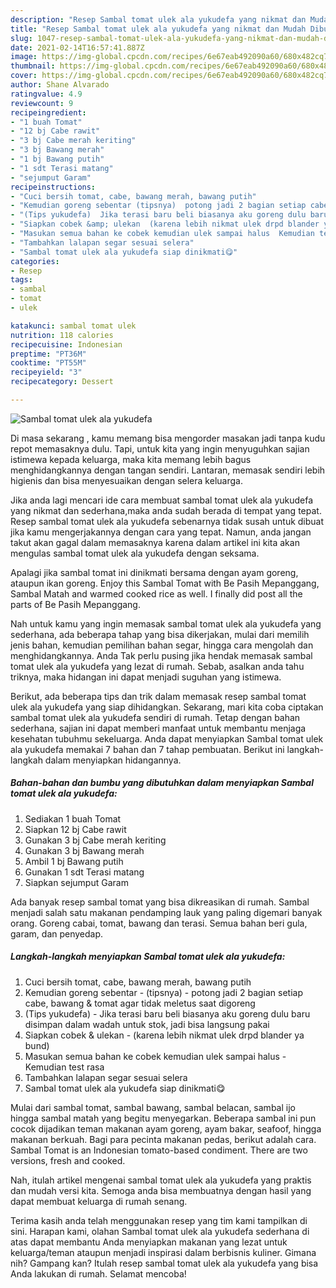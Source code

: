 ```yaml
---
description: "Resep Sambal tomat ulek ala yukudefa yang nikmat dan Mudah Dibuat"
title: "Resep Sambal tomat ulek ala yukudefa yang nikmat dan Mudah Dibuat"
slug: 1047-resep-sambal-tomat-ulek-ala-yukudefa-yang-nikmat-dan-mudah-dibuat
date: 2021-02-14T16:57:41.887Z
image: https://img-global.cpcdn.com/recipes/6e67eab492090a60/680x482cq70/sambal-tomat-ulek-ala-yukudefa-foto-resep-utama.jpg
thumbnail: https://img-global.cpcdn.com/recipes/6e67eab492090a60/680x482cq70/sambal-tomat-ulek-ala-yukudefa-foto-resep-utama.jpg
cover: https://img-global.cpcdn.com/recipes/6e67eab492090a60/680x482cq70/sambal-tomat-ulek-ala-yukudefa-foto-resep-utama.jpg
author: Shane Alvarado
ratingvalue: 4.9
reviewcount: 9
recipeingredient:
- "1 buah Tomat"
- "12 bj Cabe rawit"
- "3 bj Cabe merah keriting"
- "3 bj Bawang merah"
- "1 bj Bawang putih"
- "1 sdt Terasi matang"
- "sejumput Garam"
recipeinstructions:
- "Cuci bersih tomat, cabe, bawang merah, bawang putih"
- "Kemudian goreng sebentar (tipsnya)  potong jadi 2 bagian setiap cabe, bawang &amp; tomat agar tidak meletus saat digoreng"
- "(Tips yukudefa)  Jika terasi baru beli biasanya aku goreng dulu baru disimpan dalam wadah untuk stok, jadi bisa langsung pakai"
- "Siapkan cobek &amp; ulekan  (karena lebih nikmat ulek drpd blander ya bund)"
- "Masukan semua bahan ke cobek kemudian ulek sampai halus  Kemudian test rasa"
- "Tambahkan lalapan segar sesuai selera"
- "Sambal tomat ulek ala yukudefa siap dinikmati😋"
categories:
- Resep
tags:
- sambal
- tomat
- ulek

katakunci: sambal tomat ulek 
nutrition: 118 calories
recipecuisine: Indonesian
preptime: "PT36M"
cooktime: "PT55M"
recipeyield: "3"
recipecategory: Dessert

---
```



![Sambal tomat ulek ala yukudefa](https://img-global.cpcdn.com/recipes/6e67eab492090a60/680x482cq70/sambal-tomat-ulek-ala-yukudefa-foto-resep-utama.jpg)

Di masa  sekarang , kamu memang bisa mengorder masakan jadi tanpa kudu repot memasaknya dulu. Tapi, untuk kita yang ingin menyuguhkan sajian istimewa kepada keluarga, maka kita memang lebih bagus menghidangkannya dengan tangan sendiri. Lantaran, memasak sendiri lebih higienis dan bisa menyesuaikan dengan selera keluarga.

Jika anda lagi mencari ide cara membuat sambal tomat ulek ala yukudefa yang nikmat dan sederhana,maka anda sudah berada di tempat yang tepat. Resep sambal tomat ulek ala yukudefa  sebenarnya tidak susah untuk dibuat jika kamu mengerjakannya dengan cara yang tepat. Namun, anda jangan takut akan gagal dalam memasaknya 
karena dalam artikel ini kita akan mengulas sambal tomat ulek ala yukudefa dengan seksama.  

Apalagi jika sambal tomat ini dinikmati bersama dengan ayam goreng, ataupun ikan goreng. Enjoy this Sambal Tomat with Be Pasih Mepanggang, Sambal Matah and warmed cooked rice as well. I finally did post all the parts of Be Pasih Mepanggang.

Nah untuk kamu yang ingin memasak sambal tomat ulek ala yukudefa yang sederhana, ada beberapa tahap yang bisa dikerjakan, mulai dari memilih jenis bahan, kemudian pemilihan bahan segar, hingga cara mengolah dan menghidangkannya. Anda Tak perlu pusing jika hendak memasak sambal tomat ulek ala yukudefa yang lezat di rumah. Sebab, asalkan anda  tahu triknya, maka hidangan ini dapat menjadi suguhan yang istimewa.

Berikut, ada beberapa tips dan trik dalam memasak resep sambal tomat ulek ala yukudefa yang siap dihidangkan. Sekarang, mari kita coba ciptakan sambal tomat ulek ala yukudefa sendiri di rumah. Tetap dengan bahan sederhana, sajian ini dapat memberi manfaat untuk membantu menjaga kesehatan tubuhmu sekeluarga. Anda dapat menyiapkan Sambal tomat ulek ala yukudefa memakai 7 bahan dan 7 tahap pembuatan. Berikut ini langkah-langkah dalam menyiapkan hidangannya.

<!--inarticleads1-->

##### Bahan-bahan dan bumbu yang dibutuhkan dalam menyiapkan Sambal tomat ulek ala yukudefa:

1. Sediakan 1 buah Tomat
1. Siapkan 12 bj Cabe rawit
1. Gunakan 3 bj Cabe merah keriting
1. Gunakan 3 bj Bawang merah
1. Ambil 1 bj Bawang putih
1. Gunakan 1 sdt Terasi matang
1. Siapkan sejumput Garam


Ada banyak resep sambal tomat yang bisa dikreasikan di rumah. Sambal menjadi salah satu makanan pendamping lauk yang paling digemari banyak orang. Goreng cabai, tomat, bawang dan terasi. Semua bahan beri gula, garam, dan penyedap. 

<!--inarticleads2-->

##### Langkah-langkah menyiapkan Sambal tomat ulek ala yukudefa:

1. Cuci bersih tomat, cabe, bawang merah, bawang putih
1. Kemudian goreng sebentar - (tipsnya)  - potong jadi 2 bagian setiap cabe, bawang &amp; tomat agar tidak meletus saat digoreng
1. (Tips yukudefa)  - Jika terasi baru beli biasanya aku goreng dulu baru disimpan dalam wadah untuk stok, jadi bisa langsung pakai
1. Siapkan cobek &amp; ulekan  - (karena lebih nikmat ulek drpd blander ya bund)
1. Masukan semua bahan ke cobek kemudian ulek sampai halus  - Kemudian test rasa
1. Tambahkan lalapan segar sesuai selera
1. Sambal tomat ulek ala yukudefa siap dinikmati😋


Mulai dari sambal tomat, sambal bawang, sambal belacan, sambal ijo hingga sambal matah yang begitu menyegarkan. Beberapa sambal ini pun cocok dijadikan teman makanan ayam goreng, ayam bakar, seafoof, hingga makanan berkuah. Bagi para pecinta makanan pedas, berikut adalah cara. Sambal Tomat is an Indonesian tomato-based condiment. There are two versions, fresh and cooked. 

Nah, itulah artikel mengenai  sambal tomat ulek ala yukudefa  yang praktis dan mudah versi kita. Semoga anda bisa membuatnya dengan hasil yang dapat membuat keluarga di rumah senang. 

Terima kasih anda telah menggunakan resep yang tim kami tampilkan di sini. Harapan kami, olahan  Sambal tomat ulek ala yukudefa sederhana di atas dapat membantu Anda menyiapkan makanan yang lezat untuk keluarga/teman ataupun menjadi inspirasi dalam berbisnis kuliner. Gimana nih? Gampang kan? Itulah resep sambal tomat ulek ala yukudefa yang bisa Anda lakukan di rumah. Selamat mencoba!


